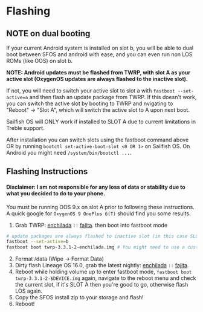 # Flashing

## NOTE on dual booting

If your current Android system is installed on slot b, you will be able to dual boot between SFOS and android with ease, and you can even run non LOS ROMs (like OOS) on slot b.

**NOTE: Android updates must be flashed from TWRP, with slot A as your active slot (OxygenOS updates are always flashed to the inactive slot).**

If not, you will need to switch your active slot to slot a with `fastboot --set-active=a` and then flash an update package from TWRP. If this doesn't work, you can switch the active slot by booting to TWRP and nvigating to "Reboot" -> "Slot A", which will switch the active slot to A upon next boot.

Sailfish OS will ONLY work if installed to SLOT A due to current limitations in Treble support.

After installation you can switch slots using the fastboot command above OR by running `bootctl set-active-boot-slot <0 OR 1>` on Sailfish OS. On Android you might need `/system/bin/bootctl ...`.

## Flashing Instructions

#### Disclaimer: I am not responsible for any loss of data or stability due to what you decided to do to your phone.

You must be running OOS 9.x on slot A prior to following these instructions. A quick google for `OxygenOS 9 OnePlus 6(T)` should find you some results.

1. Grab TWRP: [enchilada](https://dl.twrp.me/enchilada/twrp-3.3.1-2-enchilada.img.html) `::` [fajita](https://dl.twrp.me/fajita/twrp-3.3.1-1-fajita.img.html). then boot into fastboot mode
```sh
# update packages are always flashed to inactive slot (in this case SLOT A)
fastboot --set-active=b
fastboot boot twrp-3.3.1-2-enchilada.img # You might need to use a custom build of TWRP if you're on Android 10, you can normally find it on XDA
```
2. Format /data (Wipe -> Format Data)
3. Dirty flash Lineage OS 16.0, grab the latest nightly: [enchilada](https://wiki.lineageos.org/devices/enchilada/) `::` [fajita](https://wiki.lineageos.org/devices/fajita/).
4. Reboot while holding volume up to enter fastboot mode, `fastboot boot twrp-3.3.1-2-$DEVICE.img` again, navigate to the reboot menu and check the current slot, if it's SLOT A then you're good to go, otherwise flash LOS again.
5. Copy the SFOS install zip to your storage and flash!
6. Reboot!
